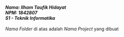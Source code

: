 ***Nama: Ilham Taufik  Hidayat***
</br>***NPM: 1842807***
</br>***S1 - Teknik Informatika***
</br>
</br>*Nama Folder* di atas adalah *Nama Project* yang dibuat
